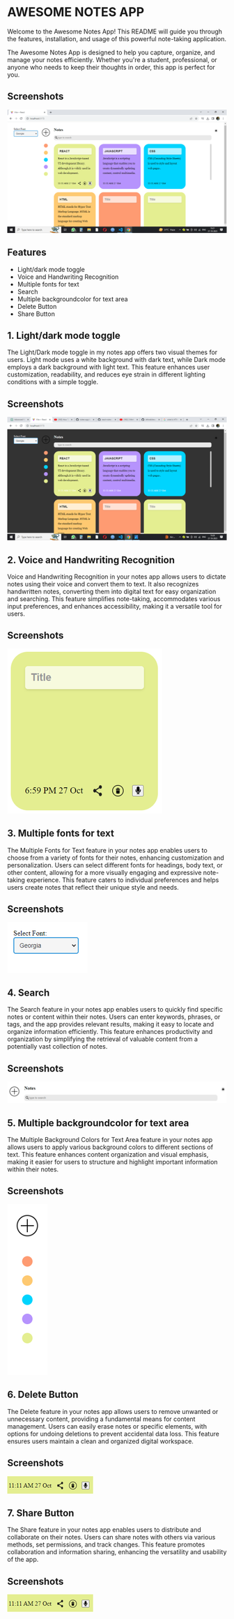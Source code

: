 
# AWESOME NOTES APP

Welcome to the Awesome Notes App! This README will guide you through the features, installation, and usage of this powerful note-taking application.

The Awesome Notes App is designed to help you capture, organize, and manage your notes efficiently. Whether you're a student, professional, or anyone who needs to keep their thoughts in order, this app is perfect for you.





## Screenshots

![App Screenshot](./1.png)


## Features

- Light/dark mode toggle
- Voice and Handwriting Recognition
- Multiple fonts for text
- Search
- Multiple backgroundcolor for text area
- Delete Button
- Share Button

## 1. Light/dark mode toggle

The Light/Dark mode toggle in my notes app offers two visual themes for users. Light mode uses a white background with dark text, while Dark mode employs a dark background with light text. This feature enhances user customization, readability, and reduces eye strain in different lighting conditions with a simple toggle.

## Screenshots

![App Screenshot](./2.png)

## 2. Voice and Handwriting Recognition

Voice and Handwriting Recognition in your notes app allows users to dictate notes using their voice and convert them to text. It also recognizes handwritten notes, converting them into digital text for easy organization and searching. This feature simplifies note-taking, accommodates various input preferences, and enhances accessibility, making it a versatile tool for users.

## Screenshots

![App Screenshot](./notesContainer.PNG)

## 3. Multiple fonts for text

The Multiple Fonts for Text feature in your notes app enables users to choose from a variety of fonts for their notes, enhancing customization and personalization. Users can select different fonts for headings, body text, or other content, allowing for a more visually engaging and expressive note-taking experience. This feature caters to individual preferences and helps users create notes that reflect their unique style and needs.

## Screenshots

![App Screenshot](./3.PNG)

## 4. Search

The Search feature in your notes app enables users to quickly find specific notes or content within their notes. Users can enter keywords, phrases, or tags, and the app provides relevant results, making it easy to locate and organize information efficiently. This feature enhances productivity and organization by simplifying the retrieval of valuable content from a potentially vast collection of notes.

## Screenshots

![App Screenshot](./search.PNG)

## 5. Multiple backgroundcolor for text area

The Multiple Background Colors for Text Area feature in your notes app allows users to apply various background colors to different sections of text. This feature enhances content organization and visual emphasis, making it easier for users to structure and highlight important information within their notes.

## Screenshots

![App Screenshot](./color.PNG)

## 6. Delete Button

The Delete feature in your notes app allows users to remove unwanted or unnecessary content, providing a fundamental means for content management. Users can easily erase notes or specific elements, with options for undoing deletions to prevent accidental data loss. This feature ensures users maintain a clean and organized digital workspace.

## Screenshots

![App Screenshot](./audio.PNG)

## 7. Share Button

The Share feature in your notes app enables users to distribute and collaborate on their notes. Users can share notes with others via various methods, set permissions, and track changes. This feature promotes collaboration and information sharing, enhancing the versatility and usability of the app.

## Screenshots

![App Screenshot](./audio.PNG)